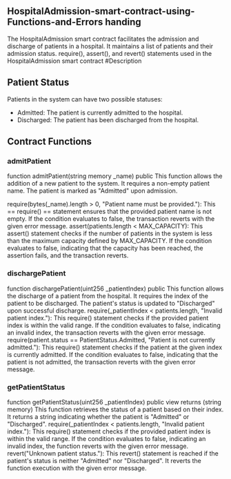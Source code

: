 ## HospitalAdmission-smart-contract-using-Functions-and-Errors handing 
The HospitalAdmission smart contract facilitates the admission and discharge of patients in a hospital. It maintains a list of patients and their admission status.
require(), assert(), and revert() statements used in the HospitalAdmission smart contract
#Description
## Patient Status
Patients in the system can have two possible statuses:
- Admitted: The patient is currently admitted to the hospital.
- Discharged: The patient has been discharged from the hospital.
## Contract Functions
### admitPatient
function admitPatient(string memory _name) public
This function allows the addition of a new patient to the system. It requires a non-empty patient name. The patient is marked as "Admitted" upon admission.

require(bytes(_name).length > 0, "Patient name must be provided."):
This == require() == statement ensures that the provided patient name is not empty. If the condition evaluates to false, the transaction reverts with the given error message.
assert(patients.length < MAX_CAPACITY): This assert() statement checks if the number of patients in the system is less than the maximum capacity defined by MAX_CAPACITY. If the condition evaluates to false, indicating that the capacity has been reached, the assertion fails, and the transaction reverts.
### dischargePatient
function dischargePatient(uint256 _patientIndex) public
This function allows the discharge of a patient from the hospital. It requires the index of the patient to be discharged. The patient's status is updated to "Discharged" upon successful discharge.
require(_patientIndex < patients.length, "Invalid patient index."):  This require() statement checks if the provided patient index is within the valid range. If the condition evaluates to false, indicating an invalid index, the transaction reverts with the given error message.
require(patient.status == PatientStatus.Admitted, "Patient is not currently admitted."): This require() statement checks if the patient at the given index is currently admitted. If the condition evaluates to false, indicating that the patient is not admitted, the transaction reverts with the given error message.
### getPatientStatus
function getPatientStatus(uint256 _patientIndex) public view returns (string memory)
This function retrieves the status of a patient based on their index. It returns a string indicating whether the patient is "Admitted" or "Discharged".
require(_patientIndex < patients.length, "Invalid patient index."): This require() statement checks if the provided patient index is within the valid range. If the condition evaluates to false, indicating an invalid index, the function reverts with the given error message.
revert("Unknown patient status."): This revert() statement is reached if the patient's status is neither "Admitted" nor "Discharged". It reverts the function execution with the given error message.
